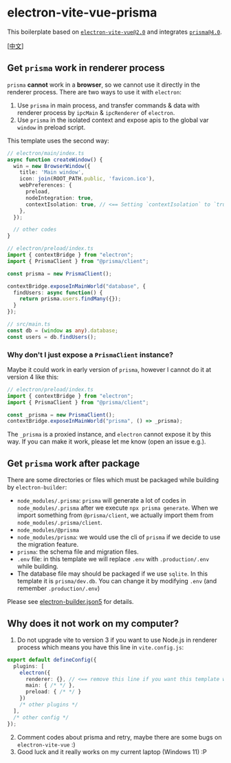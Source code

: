 # electron-vite-vue-prisma

This boilerplate based on [`electron-vite-vue@2.0`](https://github.com/electron-vite/electron-vite-vue) and integrates [`prisma@4.0`](https://github.com/prisma/prisma).

[[中文](README_cn.md)]

## Get `prisma` work in renderer process
`prisma` **cannot** work in a **browser**, so we cannot use it directly in the renderer process. There are two ways to use it with `electron`:

1. Use `prisma` in main process, and transfer commands & data with renderer process by `ipcMain` & `ipcRenderer` of `electron`.
2. Use `prisma` in the isolated context and expose apis to the global var `window` in preload script.

This template uses the second way:
```ts
// electron/main/index.ts
async function createWindow() {
  win = new BrowserWindow({
    title: 'Main window',
    icon: join(ROOT_PATH.public, 'favicon.ico'),
    webPreferences: {
      preload,
      nodeIntegration: true,
      contextIsolation: true, // <== Setting `contextIsolation` to `true` here
    },
  });

  // other codes
}
```
```ts
// electron/preload/index.ts
import { contextBridge } from "electron";
import { PrismaClient } from "@prisma/client";

const prisma = new PrismaClient();

contextBridge.exposeInMainWorld("database", {
  findUsers: async function() {
    return prisma.users.findMany({});
  }
});
```
```ts
// src/main.ts
const db = (window as any).database;
const users = db.findUsers();
```

### Why don't I just expose a `PrismaClient` instance?
Maybe it could work in early version of `prisma`, however I cannot do it at version 4 like this:
```ts
// electron/preload/index.ts
import { contextBridge } from "electron";
import { PrismaClient } from "@prisma/client";

const _prisma = new PrismaClient();
contextBridge.exposeInMainWorld("prisma", () => _prisma);
```
The `_prisma` is a proxied instance, and `electron` cannot expose it by this way. If you can make it work, please let me know (open an issue e.g.).

## Get `prisma` work after package
There are some directories or files which must be packaged while building by `electron-builder`:
- `node_modules/.prisma`: `prisma` will generate a lot of codes in `node_modules/.prisma` after we execute `npx prisma generate`. When we import something from `@prisma/client`, we actually import them from `node_modules/.prisma/client`.
- `node_modules/@prisma`
- `node_modules/prisma`: we would use the cli of `prisma` if we decide to use the migration feature.
- `prisma`: the schema file and migration files.
- `.env` file: in this template we will replace `.env` with `.production/.env` while building.
- The database file may should be packaged if we use `sqlite`. In this template it is `prisma/dev.db`. You can change it by modifying `.env` (and remember `.production/.env`)

Please see [electron-builder.json5](electron-builder.json5) for details.

## Why does it not work on my computer?
1. Do not upgrade vite to version 3 if you want to use Node.js in renderer process which means you have this line in `vite.config.js`:
```ts
export default defineConfig({
  plugins: [
    electron({
      renderer: {}, // <== remove this line if you want this template work on `vite@3`
      main: { /* */ },
      preload: { /* */ }
    })
    /* other plugins */
  ],
  /* other config */
});
```
2. Comment codes about prisma and retry, maybe there are some bugs on `electron-vite-vue` :)
3. Good luck and it really works on my current laptop (Windows 11) :P